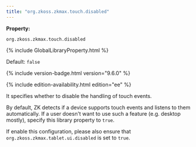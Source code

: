 ```yaml
---
title: "org.zkoss.zkmax.touch.disabled"
---
```


**Property:**

`org.zkoss.zkmax.touch.disabled`

{% include GlobalLibraryProperty.html %}

Default:  `false`

{% include version-badge.html version="9.6.0" %}
<!--REQUIRED ZK EDITION: EE -->
{% include edition-availability.html edition="ee" %}

It specifies whether to disable the handling of touch events.

By default, ZK detects if a device supports touch events and listens to
them automatically. If a user doesn't want to use such a feature (e.g.
desktop mostly), specify this library property to `true`.

If enable this configuration, please also ensure that
`org.zkoss.zkmax.tablet.ui.disabled` is set to `true`.
